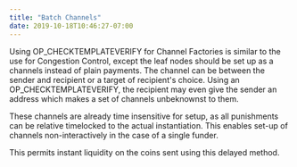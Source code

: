 ```yaml
---
title: "Batch Channels"
date: 2019-10-18T10:46:27-07:00
---
```

Using OP_CHECKTEMPLATEVERIFY for Channel Factories is similar to the use for Congestion
Control, except the leaf nodes should be set up as a channels instead of plain
payments. The channel can be between the sender and recipient or a target of
recipient's choice. Using an OP_CHECKTEMPLATEVERIFY, the recipient may even
give the sender an address which makes a set of channels unbeknownst to them.

These channels are already time insensitive for setup, as all punishments can be
relative timelocked to the actual instantiation. This enables set-up of channels
non-interactively in the case of a single funder.

This permits instant liquidity on the coins sent using this delayed method.

